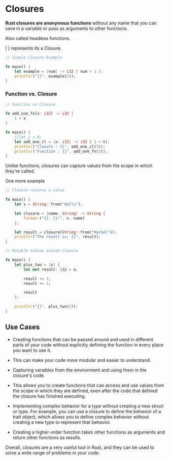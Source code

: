 # Closures

**Rust closures are anonymous functions** without any name that you can save in a variable or pass as arguments to other functions.

Also called headless functions.

\| | represents its a Closure.

```rust
// Simple Closure Example

fn main() {
    let example = |num| -> i32 { num + 1 };
    println!("{}", example(5));
}
```

### Function vs. Closure

```rust
// Function vs Closure

fn add_one_fn(x: i32) -> i32 {
    1 + x
}

fn main() {
    //let y = 6;
    let add_one_cl = |x: i32| -> i32 { 1 + x};
    println!("Closure : {}", add_one_cl(3));
    println!("Function : {}", add_one_fn(3));
}

```

Unlike functions, closures can capture values from the scope in which they're called.

One more example

```rust
// Closure returns a value

fn main() {
    let s = String::from("Hello");

    let closure = |name: String| -> String {
        format!("{}, {}!", s, name)
    };

    let result = closure(String::from("Rachel"));
    println!("The result is: {}", result);
}
```

```rust
// Mutable Values inside Closure

fn main() {
    let plus_two = |x| {
        let mut result: i32 = x;

        result += 1;
        result += 1;

        result
    };

    println!("{}", plus_two(2));
}

```

## Use Cases

* Creating functions that can be passed around and used in different parts of your code without explicitly defining the function in every place you want to use it.
  
* This can make your code more modular and easier to understand.

* Capturing variables from the environment and using them in the closure's code.

* This allows you to create functions that can access and use values from the scope in which they are defined, even after the code that defined the closure has finished executing.

* Implementing complex behavior for a type without creating a new struct or type. For example, you can use a closure to define the behavior of a trait object, which allows you to define complex behavior without creating a new type to represent that behavior.

* Creating a  higher-order function takes other functions as arguments and  return other functions as results.

Overall, closures are a very useful tool in Rust, and they can be used to solve a wide range of problems in your code.

